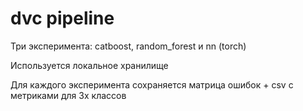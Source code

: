 # dvc pipeline

Три эксперимента: catboost, random_forest и nn (torch)

Используется локальное хранилище 

Для каждого эксперимента сохраняется матрица ошибок + csv с метриками для 3х классов
